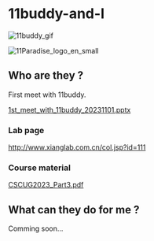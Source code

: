 # 11buddy-and-I
![11buddy_gif](https://github.com/rwfwuwx/11buddy-and-I/assets/60617251/445aba7f-40cb-4e5d-b842-3c09cf92c7a9)

![11Paradise_logo_en_small](https://github.com/rwfwuwx/11buddy-and-I/assets/60617251/12c26bdc-a2da-4af9-b559-c266108a8bec)

## Who are they ?
First meet with 11buddy.

[1st_meet_with_11buddy_20231101.pptx](https://github.com/rwfwuwx/11buddy-and-I/files/14661068/1st_meet_with_11buddy_20231101.pptx)

### Lab page
http://www.xianglab.com.cn/col.jsp?id=111

### Course material
[CSCUG2023_Part3.pdf](https://github.com/rwfwuwx/11buddy-and-I/files/14650834/CSCUG2023_Part3.pdf)

## What can they do for me ?
Comming soon...


